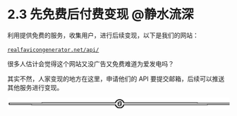 # 2.3 先免费后付费变现 @静水流深

利用提供免费的服务，收集用户，进行后续变现，以下是我们的网站：

[`realfavicongenerator.net/api/`](https://realfavicongenerator.net/api/)

很多人估计会觉得这个网站又没广告又免费难道为爱发电吗？

其实不然，人家变现的地方在这里，申请他们的 API 要提交邮箱，后续可以推送其他服务进行变现。

![](img/d3dc15a615db58a3c5ef15184454d4ab.png)